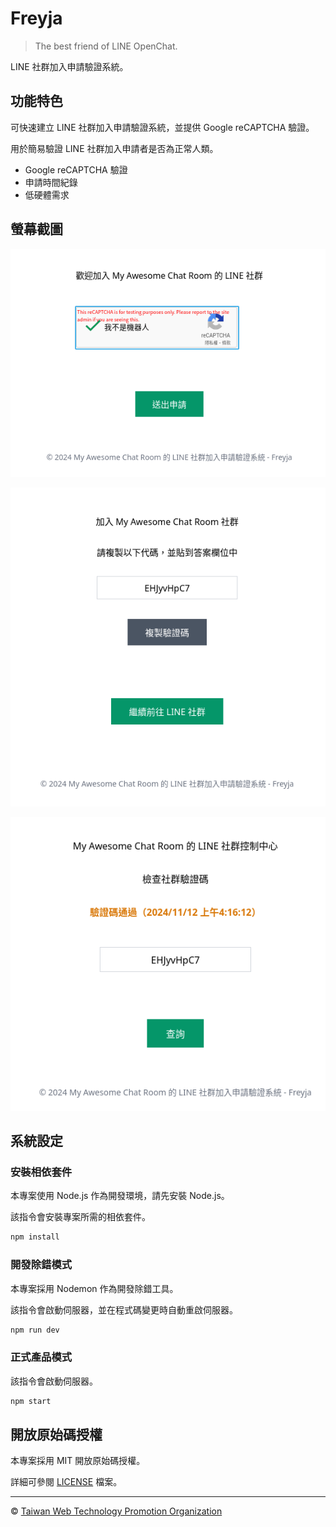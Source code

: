 # Freyja

> The best friend of LINE OpenChat.

LINE 社群加入申請驗證系統。

## 功能特色

可快速建立 LINE 社群加入申請驗證系統，並提供 Google reCAPTCHA 驗證。

用於簡易驗證 LINE 社群加入申請者是否為正常人類。

- Google reCAPTCHA 驗證
- 申請時間紀錄
- 低硬體需求

## 螢幕截圖

![index-captcha](screenshots/index-captcha.png)

![index-code](screenshots/index-code.png)

![admin](screenshots/admin.png)

## 系統設定

### 安裝相依套件

本專案使用 Node.js 作為開發環境，請先安裝 Node.js。

該指令會安裝專案所需的相依套件。

```sh
npm install
```

### 開發除錯模式

本專案採用 Nodemon 作為開發除錯工具。

該指令會啟動伺服器，並在程式碼變更時自動重啟伺服器。

```sh
npm run dev
```

### 正式產品模式

該指令會啟動伺服器。

```sh
npm start
```

## 開放原始碼授權

本專案採用 MIT 開放原始碼授權。

詳細可參閱 [LICENSE](LICENSE) 檔案。

---

&copy; [Taiwan Web Technology Promotion Organization](https://web-tech.tw)

